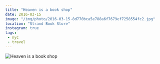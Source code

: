 ```yaml
---
title: "Heaven is a book shop"
date: 2016-03-15
image: "/img/photo/2016-03-15-8d770bca5e788a6f7679ef7258554fc2.jpg"
location: "Strand Book Store"
instagram: true
tags:
 - nyc
 - travel
---
```


![Heaven is a book shop](/img/photo/2016-03-15-8d770bca5e788a6f7679ef7258554fc2.jpg)
